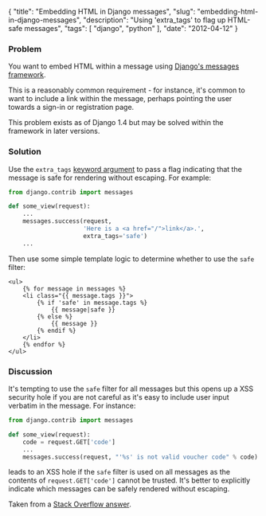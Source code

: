 {
    "title": "Embedding HTML in Django messages",
    "slug": "embedding-html-in-django-messages",
    "description": "Using 'extra_tags' to flag up HTML-safe messages",
    "tags": [
        "django",
        "python"
    ],
    "date": "2012-04-12"
}

### Problem

You want to embed HTML within a message using [Django's messages
framework](https://docs.djangoproject.com/en/dev/ref/contrib/messages/).

This is a reasonably common requirement - for instance, it's common to
want to include a link within the message, perhaps pointing the user
towards a sign-in or registration page.

This problem exists as of Django 1.4 but may be solved within the
framework in later versions.

### Solution

Use the `extra_tags` [keyword
argument](https://code.djangoproject.com/browser/django/branches/releases/1.4.X/django/contrib/messages/api.py#L15)
to pass a flag indicating that the message is safe for rendering without
escaping. For example:

``` python
from django.contrib import messages

def some_view(request):
    ...
    messages.success(request, 
                     'Here is a <a href="/">link</a>.',
                     extra_tags='safe')
    ...
```

Then use some simple template logic to determine whether to use the
`safe` filter:

``` html+django
<ul>
    {% for message in messages %}
    <li class="{{ message.tags }}">
        {% if 'safe' in message.tags %}
            {{ message|safe }}
        {% else %}
            {{ message }}
        {% endif %}
    </li>
    {% endfor %}
</ul>
```

### Discussion

It's tempting to use the `safe` filter for all messages but this opens
up a XSS security hole if you are not careful as it's easy to include
user input verbatim in the message. For instance:

``` python
from django.contrib import messages

def some_view(request):
    code = request.GET['code']
    ...
    messages.success(request, "'%s' is not valid voucher code" % code)
```

leads to an XSS hole if the `safe` filter is used on all messages as the
contents of `request.GET['code']` cannot be trusted. It's better to
explicitly indicate which messages can be safely rendered without
escaping.

Taken from a [Stack Overflow
answer](http://stackoverflow.com/questions/2053258/how-do-i-output-html-in-a-message-in-the-new-django-messages-framework).
